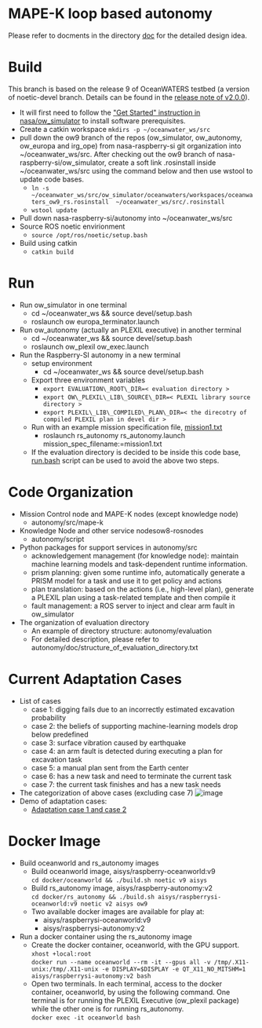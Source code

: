 # MAPE-K loop based autonomy
Please refer to docments in the directory [doc](https://github.com/nasa-raspberry-si/autonomy/tree/ow9/doc) for the detailed design idea.

# Build 
This branch is based on the release 9 of OceanWATERS testbed (a version of noetic-devel branch. Details can be found in the [release note of v2.0.0](https://github.com/nasa-raspberry-si/autonomy/releases/tag/v2.0.0)).
  - It will first need to follow the ["Get Started" instruction in nasa/ow_simulator](https://github.com/nasa/ow_simulator#getting-started) to install software prerequisites.
  - Create a catkin workspace
  `mkdirs -p ~/oceanwater_ws/src`
  - pull down the ow9 branch of the repos (ow_simulator, ow_autonomy, ow_europa and irg_ope) from nasa-raspberry-si git organization into ~/oceanwater_ws/src. After checking out the ow9 branch of nasa-raspberry-si/ow_simulator, create a soft link .rosinstall inside ~/oceanwater_ws/src using the command below and then use wstool to update code bases.
    * `ln -s ~/oceanwater_ws/src/ow_simulator/oceanwaters/workspaces/oceanwaters_ow9_rs.rosinstall  ~/oceanwater_ws/src/.rosinstall`
    * `wstool update`
  - Pull down nasa-raspberry-si/autonomy into ~/oceanwater_ws/src
  - Source ROS noetic envirionment
    * `source /opt/ros/noetic/setup.bash`
  - Build using catkin
    * `catkin build`

# Run
  - Run ow_simulator in one terminal
     * cd ~/oceanwater_ws && source devel/setup.bash
     * roslaunch ow europa_terminator.launch 
  - Run ow_autonomy (actually an PLEXIL executive) in another terminal
     * cd ~/oceanwater_ws && source devel/setup.bash
     * roslaunch ow_plexil ow_exec.launch 
  - Run the Raspberry-SI autonomy in a new terminal
     * setup environment
        - cd ~/oceanwater_ws && source devel/setup.bash
     * Export three environment variables
        - `export EVALUATION\_ROOT\_DIR=< evaluation directory >`
        - `export OW\_PLEXIL\_LIB\_SOURCE\_DIR=< PLEXIL library source directory >`
        - `export PLEXIL\_LIB\_COMPILED\_PLAN\_DIR=< the direcotry of compiled PLEXIL plan in devel dir >`
     * Run with an example mission specification file, [mission1.txt](https://github.com/nasa-raspberry-si/autonomy/blob/ow9/evaluation/mission1.txt)
        - roslaunch rs\_autonomy rs\_autonomy.launch mission\_spec\_filename:=mission1.txt
     * If the evaluation directory is decided to be inside this code base, [run.bash](https://github.com/nasa-raspberry-si/autonomy/blob/ow9/run.bash) script can be used to avoid the above two steps.

# Code Organization
   - Mission Control node and MAPE-K nodes (except knowledge node)
      * autonomy/src/mape-k
   - Knowledge Node and other service nodesow8-rosnodes
      * autonomy/script
   - Python packages for support services in autonomy/src
      * acknowledgement management (for knowledge node): maintain machine learning models and task-dependent runtime information.
      * prism planning: given some runtime info, automatically generate a PRISM model for a task and use it to get policy and actions
      * plan translation: based on the actions (i.e., high-level plan), generate a PLEXIL plan using a task-related template and then compile it
      * fault management: a ROS server to inject and clear arm fault in ow_simulator
   - The organization of evaluation directory
      * An example of directory structure: autonomy/evaluation
      * For detailed description, please refer to autonomy/doc/structure_of_evaluation_directory.txt

# Current Adaptation Cases
   - List of cases
      * case 1: digging fails due to an incorrectly estimated excavation probability
      * case 2: the beliefs of supporting machine-learning models drop below predefined
      * case 3: surface vibration caused by earthquake
      * case 4: an arm fault is detected during executing a plan for excavation task
      * case 5: a manual plan sent from the Earth center
      * case 6: has a new task and need to terminate the current task
      * case 7: the current task finishes and has a new task needs
   - The categorization of above cases (excluding case 7)
   ![image](https://user-images.githubusercontent.com/5262552/169354723-1b032497-6ebd-4576-8073-7cd352b3b8dc.png)
   - Demo of adaptation cases:
      * [Adaptation case 1 and case 2](https://github.com/nasa-raspberry-si/autonomy/tree/ow9/demo#readme)

# Docker Image
  - Build oceanworld and rs_autonomy images
    * Build oceanworld image, aisys/raspberry-oceanworld:v9</br>
    `cd docker/oceanworld && ./build.sh noetic v9 aisys`
    * Build rs_autonomy image, aisys/raspberry-autonomy:v2</br>
    `cd docker/rs_autonomy && ./build.sh aisys/raspberrysi-oceanworld:v9 noetic v2 aisys ow9`
    * Two available docker images are available for play at:
       - aisys/raspberrysi-oceanworld:v9
       - aisys/raspberrysi-autonomy:v2
  - Run a docker container using the rs_autonomy image
    * Create the docker container, oceanworld, with the GPU support.</br>
    `xhost +local:root`</br>
     `docker run --name oceanworld --rm -it --gpus all -v /tmp/.X11-unix:/tmp/.X11-unix -e DISPLAY=$DISPLAY -e QT_X11_NO_MITSHM=1 aisys/raspberrysi-autonomy:v2 bash`
    * Open two terminals. In each terminal, access to the docker container, oceanworld, by using the following command. One terminal is for running the PLEXIL Executive (ow_plexil package) while the other one is for running rs_autonomy.</br>
    `docker exec -it oceanworld bash`
